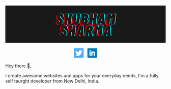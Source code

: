 ![name showcase image](https://raw.githubusercontent.com/shubhamthedev/shubhamthedev/master/assets/vibes.png)

<p align="center">
<a href="https://twitter.com/shubhamthedev"><img height="30" src="https://raw.githubusercontent.com/shubhamthedev/shubhamthedev/master/assets/twitter.png"></a>&nbsp;&nbsp;
<a href="https://www.linkedin.com/in/shubhamthedev/"><img height="30" src="https://raw.githubusercontent.com/shubhamthedev/shubhamthedev/master/assets/linkedin.png"></a>
</p>

Hey there 👋,

I create awesome websites and apps for your everyday needs, I'm a fully self taurght developer from New Delhi, India.
